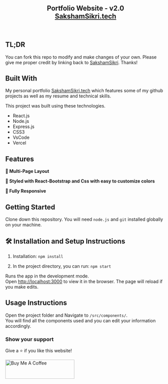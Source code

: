 <h2 align="center">
  Portfolio Website - v2.0<br/>
  <a href="https://portfolio-five-rho-85.vercel.app/project" target="_blank">SakshamSikri.tech</a>
</h2>
<div align="center">
</div>

<br/>

<center>

</center>

<h3 align="center">
</h3>

## TL;DR

You can fork this repo to modify and make changes of your own. Please give me proper credit by linking back to [SakshamSikri]([https://github.com/soumyajit4419/Portfolio](https://github.com/Sakshamssikri/Portfolio)). Thanks!

## Built With

My personal portfolio <a href="https://portfolio-five-rho-85.vercel.app/project" target="_blank">SakshamSikri.tech</a> which features some of my github projects as well as my resume and technical skills.<br/>

This project was built using these technologies.

- React.js
- Node.js
- Express.js
- CSS3
- VsCode
- Vercel

## Features

**📖 Multi-Page Layout**

**🎨 Styled with React-Bootstrap and Css with easy to customize colors**

**📱 Fully Responsive**

## Getting Started

Clone down this repository. You will need `node.js` and `git` installed globally on your machine.

## 🛠 Installation and Setup Instructions

1. Installation: `npm install`

2. In the project directory, you can run: `npm start`

Runs the app in the development mode.\
Open [http://localhost:3000](http://localhost:3000) to view it in the browser.
The page will reload if you make edits.

## Usage Instructions

Open the project folder and Navigate to `/src/components/`. <br/>
You will find all the components used and you can edit your information accordingly.

### Show your support

Give a ⭐ if you like this website!

<a href="https://www.buymeacoffee.com/soumyajit4419" target="_blank"><img src="https://cdn.buymeacoffee.com/buttons/v2/default-violet.png" alt="Buy Me A Coffee" height= "60px" width= "217px" ></a>
